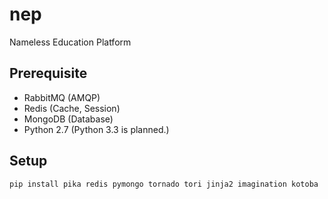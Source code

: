 nep
===

Nameless Education Platform

Prerequisite
------------

- RabbitMQ (AMQP)
- Redis (Cache, Session)
- MongoDB (Database)
- Python 2.7 (Python 3.3 is planned.)

Setup
-----

```
pip install pika redis pymongo tornado tori jinja2 imagination kotoba
```
